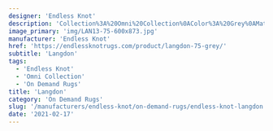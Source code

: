 ```yaml
---
designer: 'Endless Knot'
description: 'Collection%3A%20Omni%20Collection%0AColor%3A%20Grey%0AMaterial%3A%20100%25%20WoolPile%3A%201/4%22Width%3A%2013%272%22%2C%2016%274%22Style%3A%20Flatweave%2C%20Geometric'
image_primary: 'img/LAN13-75-600x873.jpg'
manufacturer: 'Endless Knot'
href: 'https://endlessknotrugs.com/product/langdon-75-grey/'
subtitle: 'Langdon'
tags:
  - 'Endless Knot'
  - 'Omni Collection'
  - 'On Demand Rugs'
title: 'Langdon'
category: 'On Demand Rugs'
slug: '/manufacturers/endless-knot/on-demand-rugs/endless-knot-langdon'
date: '2021-02-17'
---
```

